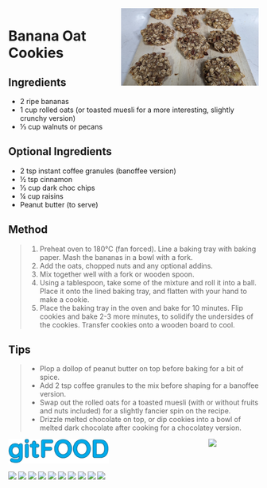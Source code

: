  <img src="bananaoatcookies/images/main.jpg" width="55%" align="right" />

# Banana Oat Cookies

## Ingredients

- 2 ripe bananas
- 1 cup rolled oats (or toasted muesli for a more interesting, slightly crunchy version)
- ⅓ cup walnuts or pecans

## Optional Ingredients

- 2 tsp instant coffee granules (banoffee version)
- ½ tsp cinnamon
- ⅓ cup dark choc chips
- ¼ cup raisins
- Peanut butter (to serve)

## Method

> 1. Preheat oven to 180°C (fan forced). Line a baking tray with baking paper. Mash the bananas in a bowl with a fork.
> 2. Add the oats, chopped nuts and any optional addins.
> 3. Mix together well with a fork or wooden spoon.
> 4. Using a tablespoon, take some of the mixture and roll it into a ball. Place it onto the lined baking tray, and flatten with your hand to make a cookie.
> 5. Place the baking tray in the oven and bake for 10 minutes. Flip cookies and bake 2-3 more minutes, to solidify the undersides of the cookies. Transfer cookies onto a wooden board to cool.

## Tips

> - Plop a dollop of peanut butter on top before baking for a bit of spice.
> - Add 2 tsp coffee granules to the mix before shaping for a banoffee version.
> - Swap out the rolled oats for a toasted muesli (with or without fruits and nuts included) for a slightly fancier spin on the recipe.
> - Drizzle melted chocolate on top, or dip cookies into a bowl of melted dark chocolate after cooking for a chocolatey version.

<img src="../images/logo_sm.png" width="40%" />

<img src="https://profile-counter.glitch.me/gitfood_bananaoatcookies/count.svg" width="20%" align="right" />

<img src="https://img.shields.io/badge/baked-blue.svg" /> <img src="https://img.shields.io/badge/snack-blue.svg" /> <img src="https://img.shields.io/badge/great-blue.svg" /> <img src="https://img.shields.io/badge/vegan-blue.svg" /> <img src="https://img.shields.io/badge/vegetarian-blue.svg" /> <img src="https://img.shields.io/badge/healthy-blue.svg" /> <img src="https://img.shields.io/badge/coffee-blue.svg" /> <img src="https://img.shields.io/badge/chocolate-blue.svg" /> <img src="https://img.shields.io/badge/easy-blue.svg" /> <img src="https://img.shields.io/badge/simple-blue.svg" /> 